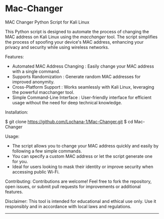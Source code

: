 # Mac-Changer
MAC Changer Python Script for Kali Linux


This Python script is designed to automate the process of changing the MAC address on Kali Linux using the *macchanger* tool. The script simplifies the process of spoofing your device's MAC address, enhancing your privacy and security while using wireless networks.

Features:
- Automated MAC Address Changing : Easily change your MAC address with a single command.
- Supports Randomization : Generate random MAC addresses for improved anonymity.
- Cross-Platform Support : Works seamlessly with Kali Linux, leveraging the powerful macchanger tool.
- Simple Command-Line Interface : User-friendly interface for efficient usage without the need for deep technical knowledge.

Installation:

$ git clone https://github.com/Lochana-1/Mac-Changer.git
$ cd Mac-Changer

   
Usage:
- The script allows you to change your MAC address quickly and easily by following a few simple commands.
- You can specify a custom MAC address or let the script generate one for you.
- Ideal for users looking to mask their identity or improve security when accessing public Wi-Fi.

Contributing:
Contributions are welcome! Feel free to fork the repository, open issues, or submit pull requests for improvements or additional features.

Disclaimer:
This tool is intended for educational and ethical use only. Use it responsibly and in accordance with local laws and regulations.

---
